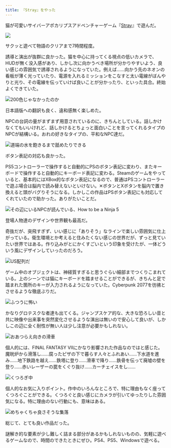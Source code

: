 ```yaml
---
title: 『Stray』をやった
---
```

猫が可愛いサイバーアポカリプスアドベンチャーゲーム『[Stray](https://store.steampowered.com/app/1332010/Stray/?l=japanese)』で遊んだ。

![](https://lh5.googleusercontent.com/UKtM7ARoMfeU15B7lu66cNxglGazPp3LJkW42FHYLVWENafOYzutihD5ZJBH4Uojm14gPMuYGgaUYgIJHTNN_SzmD4npzJOZcfLifSPd3Nx8XsKAXMm6f_N8T2PcrG-SjxRf5ZTtVs7fGrSHSX9qjLtNq7BCpu7DsdiVahyWldpfJMDm4bxl6S1AIPydAg)

サクッと遊べて物語のクリアまで7時間程度。

誘導と演出が抜群に良かった。猫を中心に持ってくる視点の低いカメラで、HUDが無く没入感があり、しかし次に向かうべき場所が分かりやすいよう、良い感じの雰囲気で誘導されるようになっていた。例えば……向かう先のネオンの看板が薄く光っていたり、電源を入れるミッションをこなすと太い電線がぼんやりと光り、その電線を伝っていけば良いことが分かったり、といった具合。終始よくできていた。

![](https://lh6.googleusercontent.com/njuFC51F7QFjnobnZ5PXY8PSJMBYZF0K-OzjYzbwlt4EV2mc2Uis0Rm49NmH33qlz-1cVqu9V7FGahygV_N_9mU7-11sj2IdvmoV6HTX2_1TgMqgxk8W2lpuaEBAgnxYkCqwsREzp5rDiSBoXMaRcOgzg3N6GGPe7vRd4HZZxJvKR-mKySZSn-IHp0fxsA "200色じゃなかったのか")

日本語版への翻訳も良く、違和感無く楽しめた。

NPCの台詞の量がまずまず用意されているのに、きちんとしている。話しかけなくてもいいけれど、話しかけるとちょっと面白いことを言ってくれるタイプのNPCが結構いる。おれの好きなタイプの、平和なNPC達だ。

![](https://lh3.googleusercontent.com/CEDys0YibNPOQ8Dr6EiSoN_l67381N3UdxLpVcENnMZSpFhn5HOYaPc3rNjOQWl0NQfCFYBThPAUwTjdOq6TbFVNyX2LFDKpBlVsZOCddjXn-0vIXnnx3bC9KPQLXDKxQ3-SMGJ6cM7pe61IGlE1f1fGxkYU8VN_kGRHJwrj8rfQBe_E59uH_Bnn-slZ8g "道端の水を飽きるまで舐めたりできる")

ボタン表記の対応も良かった。

PS5コントローラーで操作すると自動的にPSのボタン表記に変わり、またキーボードで操作すると自動的にキーボード表記に変わる。Steamのゲームをやっていると、基本的にはXBox的なボタン表記になるので、普通はPSコントローラーで遊ぶ場合は脳内で読み替えないといけない。✕ボタンとXボタンを脳内で置き換えると頭がバグりそうになる。しかしこの作品はPSボタン表記にも対応してくれていたので助かった。ありがたいことだ。

![](https://lh5.googleusercontent.com/kGY3xd7-HO7ol1NkKEkAku5FdcmTjWMtVuz-rRvmcsT84Yp_eQEsb3F7AvQgfb7z5NFMIS_2f1t3dlFsUZrVpDk64zFOVWzT-1iuPFQKfO68Iel_CloZvv6zMCgp12k7OdaigpI-d_jHj-PELolIoBx8iENPYOp8DjBI2gAwUtPbw0Bmj7xfmpEZMjr2Ew "その辺にいるNPCが読んでいる、How to be a Ninja 5")

登場人物達のデザインや世界観も最高だ。

奇抜だが、突飛すぎず、いい感じに「ありそう」なラインで楽しい雰囲気に仕上がっている。衛生環境とか考えると住みたくない感じの世界だが、ずっと見ていたい世界ではある。作り込みがとにかくすごいという印象を受けたが、一体どういう風にデザインしていったのだろう。

![](https://lh6.googleusercontent.com/MDcvgPWfybP0js0VC1AcHZuNmDyXqXeo_RP28-blBPv8X1ZVwqisQCocpFjyTGAylT6xuIXKNABl8Z4CcVnam9xs8S4URcFxgyjCwNEHNIVxcEgFtfmx1BQJQvSRaozjXWg-BxuD1_10Dy-dosyu7Q19nQAu2fXJeQmElxeyWWSwb6i3pQ-_oGFsDos2Ng "US配列だ")

ゲーム中のオブジェクトは、神経質すぎると思うぐらい細部までつくりこまれている。上のシーンでは猫にキーボードを踏ませることができるが、きちんと足で踏まれた箇所のキーが入力されるようになっていた。Cyberpunk 2077を彷彿とさせるような徹底ぶりだ。

![](https://lh6.googleusercontent.com/vzUNAfH-1EfHil4p7oYs_Ts-0LtpJnwhT0eJj5Ldh_Sqkl_o8ozRMHJuMU0NmCFrcf57eA6iJN4mxiG7CngZfqz2PSEeGUuNhO9SqkaEPW1ZU-NT4qdDplNRQPw2savzeWAnrRIzh3BpuwE4t5i5ovwGYenvZYKPu8hrzvgJVafurrGWVHCikkiJrmeatw "ふつうに怖い")

かなりグロテスクな者達も出てくる。ジャンプスケア的な、大きな恐ろしい音と共に映像や出来事を突然変化させるような演出は無いので安心して良いが、しかしこの辺に全く耐性が無い人は少し注意が必要かもしれない。

![](https://lh6.googleusercontent.com/ISYjopp6p28x2D7IPmUSyZucYum9lCYuWs0_vtQuUtc_YvsqRTjCgoqcwZfl9kO5CVPd0LjVA_M795vYX6hPdYTYN_XJ4vCh_1roN2Wo_B5dU1mpp61_0LuQ8HZiCQVHz1jVQgfo_Bf8C-bKIsHRHVPSJEx8ONsX1yhJQLQ3VNbv9uFB0AsUsIISmRIeJQ "おあつらえ向きの滑車")

個人的には、FINAL FANTASY VIIにかなり影響された作品なのではと感じた。魔晄炉から滑落し……腐ったピザの下で暮らす人々とふれあい……下水道を進み……地下鉄路を越え……鉄塔に登り……滑車で降り……鉄骨を伝って廃墟の壁を登り……赤いレーザーの罠をくぐり抜け……カーチェイスをし……

![](https://lh5.googleusercontent.com/v1CL7ZPWQgTa8o2PUiWrAYKrQLBDyMFMplfAxZMYXM25X0n7xhHUWKyju-_R3lEk7nyoDKPE3M1dxz0eUP2jD2GA494EizSPWncd9YsTvlbod8rSe_zHrHKHVOvCDzJOStlaDfGYbrXVZ55N7t5wL8FT8eor2WLsM09wutiu6vOTz14xIfwYBmFcL98i0w "くつろぎ中")

個人的なお気に入りポイント。作中のいろんなところで、特に理由もなく座ってくつろぐことができる。くつろぐと良い感じにカメラが引いてゆったりした雰囲気になる。特に理由のない行動にも、意味はある。

![](https://lh4.googleusercontent.com/OKMZti_Rb0MPZWkZqfpFEBI91OBLk-4lXTPYU9dFOxxroqCWNxdyvEYY5pjjqB0c9SWPM-H2otdbOBBMcDgue_lfG13gqYFVpovgjQtUulcLQ3KiCcg9-ptL-Jlh8pz9NOKfZG8T3sAXK0_qyNY8ChWdIXYxM4ZpB0VBvcrWpKXqWPd1nCOzu59vUdKwFQ "めちゃくちゃ良さそうな集落")

総じて、とても良い作品だった。

謎解き的な要素が少し難しく詰まる部分があるかもしれないものの、気軽に遊べるゲームなので、時間のできたときにぜひ。PS4、PS5、Windowsで遊べる。
